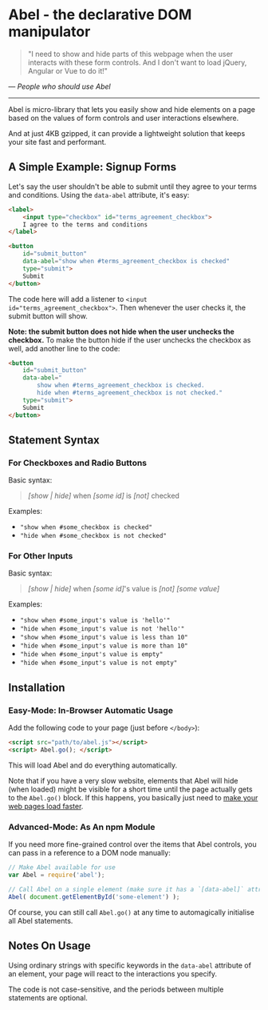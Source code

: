 # Abel - the declarative DOM manipulator

> "I need to show and hide parts of this webpage when the user interacts with 
> these form controls. And I don't want to load jQuery, Angular or Vue to do it!"

— *People who should use Abel*

---

Abel is micro-library that lets you easily show and hide elements on a page 
based on the values of form controls and user interactions elsewhere. 

And at  just 4KB gzipped, it can provide a lightweight solution that keeps your 
site fast and performant.

## A Simple Example: Signup Forms

Let's say the user shouldn't be able to submit until they agree to your terms 
and conditions. Using the `data-abel` attribute, it's easy:

```html
<label>
    <input type="checkbox" id="terms_agreement_checkbox">
    I agree to the terms and conditions
</label>

<button 
	id="submit_button"
    data-abel="show when #terms_agreement_checkbox is checked"
    type="submit">
    Submit
</button>
```

The code here will add a listener to `<input id="terms_agreement_checkbox">`.
Then whenever the user checks it, the submit button will show.

**Note: the submit button does not hide when the user unchecks the checkbox.** 
To make the button hide if the user unchecks the checkbox as well, add another 
line to the code:

```html
<button 
	id="submit_button"
    data-abel="
        show when #terms_agreement_checkbox is checked.
        hide when #terms_agreement_checkbox is not checked."
    type="submit">
    Submit
</button>
```

## Statement Syntax

### For Checkboxes and Radio Buttons

Basic syntax:

> *[show | hide]* when *[some id]* is *[not]* checked

Examples:

* `"show when #some_checkbox is checked"`
* `"hide when #some_checkbox is not checked"`

### For Other Inputs

Basic syntax:

> *[show | hide]* when *[some id]*'s value is *[not]* *[some value]*

Examples:

* `"show when #some_input's value is 'hello'"`
* `"hide when #some_input's value is not 'hello'"`
* `"show when #some_input's value is less than 10"`
* `"hide when #some_input's value is more than 10"`
* `"hide when #some_input's value is empty"`
* `"hide when #some_input's value is not empty"`

## Installation

### Easy-Mode: In-Browser Automatic Usage

Add the following code to your page (just before `</body>`):

```html
<script src="path/to/abel.js"></script>
<script> Abel.go(); </script>
```

This will load Abel and do everything automatically. 

Note that if you have a very slow website, elements that Abel will hide (when 
loaded) might be visible for a short time until the page actually gets to the 
`Abel.go()` block. If this happens, you basically just need to [make your web pages load faster](https://developers.google.com/speed/).

### Advanced-Mode: As An npm Module

If you need more fine-grained control over the items that Abel controls, you can
pass in a reference to a DOM node manually:

```js
// Make Abel available for use
var Abel = require('abel');

// Call Abel on a single element (make sure it has a `[data-abel]` attribute with some statements)
Abel( document.getElementById('some-element') );
```

Of course, you can still call `Abel.go()` at any time to automagically 
initialise all Abel statements.

## Notes On Usage

Using ordinary strings with specific keywords in the `data-abel` attribute of an
element, your page will react to the interactions you specify.

The code is not case-sensitive, and the periods between multiple statements are 
optional. 